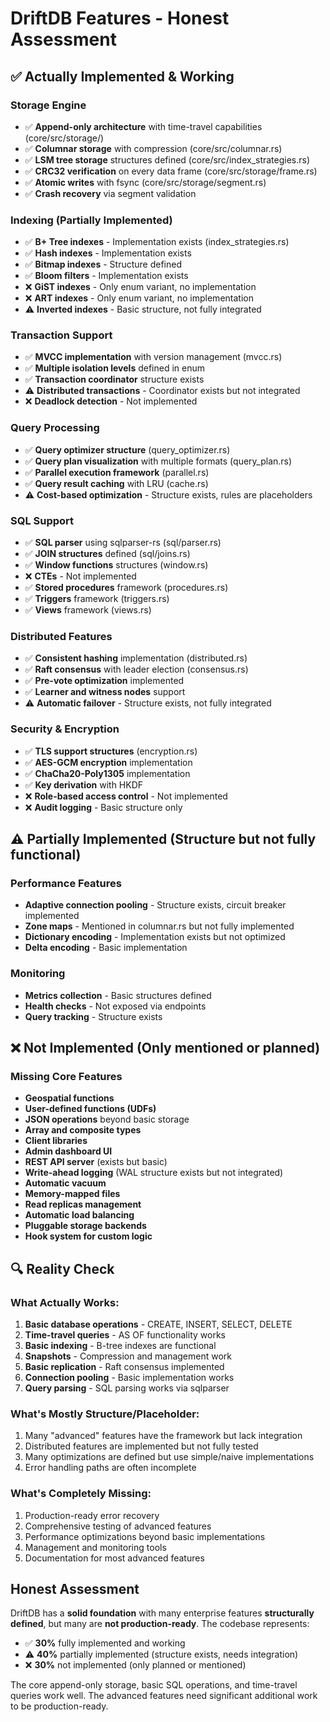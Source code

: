# DriftDB Features - Honest Assessment

## ✅ Actually Implemented & Working

### Storage Engine
- ✅ **Append-only architecture** with time-travel capabilities (core/src/storage/)
- ✅ **Columnar storage** with compression (core/src/columnar.rs)
- ✅ **LSM tree storage** structures defined (core/src/index_strategies.rs)
- ✅ **CRC32 verification** on every data frame (core/src/storage/frame.rs)
- ✅ **Atomic writes** with fsync (core/src/storage/segment.rs)
- ✅ **Crash recovery** via segment validation

### Indexing (Partially Implemented)
- ✅ **B+ Tree indexes** - Implementation exists (index_strategies.rs)
- ✅ **Hash indexes** - Implementation exists
- ✅ **Bitmap indexes** - Structure defined
- ✅ **Bloom filters** - Implementation exists
- ❌ **GiST indexes** - Only enum variant, no implementation
- ❌ **ART indexes** - Only enum variant, no implementation
- ⚠️ **Inverted indexes** - Basic structure, not fully integrated

### Transaction Support
- ✅ **MVCC implementation** with version management (mvcc.rs)
- ✅ **Multiple isolation levels** defined in enum
- ✅ **Transaction coordinator** structure exists
- ⚠️ **Distributed transactions** - Coordinator exists but not integrated
- ❌ **Deadlock detection** - Not implemented

### Query Processing
- ✅ **Query optimizer structure** (query_optimizer.rs)
- ✅ **Query plan visualization** with multiple formats (query_plan.rs)
- ✅ **Parallel execution framework** (parallel.rs)
- ✅ **Query result caching** with LRU (cache.rs)
- ⚠️ **Cost-based optimization** - Structure exists, rules are placeholders

### SQL Support
- ✅ **SQL parser** using sqlparser-rs (sql/parser.rs)
- ✅ **JOIN structures** defined (sql/joins.rs)
- ✅ **Window functions** structures (window.rs)
- ❌ **CTEs** - Not implemented
- ✅ **Stored procedures** framework (procedures.rs)
- ✅ **Triggers** framework (triggers.rs)
- ✅ **Views** framework (views.rs)

### Distributed Features
- ✅ **Consistent hashing** implementation (distributed.rs)
- ✅ **Raft consensus** with leader election (consensus.rs)
- ✅ **Pre-vote optimization** implemented
- ✅ **Learner and witness nodes** support
- ⚠️ **Automatic failover** - Structure exists, not fully integrated

### Security & Encryption
- ✅ **TLS support structures** (encryption.rs)
- ✅ **AES-GCM encryption** implementation
- ✅ **ChaCha20-Poly1305** implementation
- ✅ **Key derivation** with HKDF
- ❌ **Role-based access control** - Not implemented
- ❌ **Audit logging** - Basic structure only

## ⚠️ Partially Implemented (Structure but not fully functional)

### Performance Features
- **Adaptive connection pooling** - Structure exists, circuit breaker implemented
- **Zone maps** - Mentioned in columnar.rs but not fully implemented
- **Dictionary encoding** - Implementation exists but not optimized
- **Delta encoding** - Basic implementation

### Monitoring
- **Metrics collection** - Basic structures defined
- **Health checks** - Not exposed via endpoints
- **Query tracking** - Structure exists

## ❌ Not Implemented (Only mentioned or planned)

### Missing Core Features
- **Geospatial functions**
- **User-defined functions (UDFs)**
- **JSON operations** beyond basic storage
- **Array and composite types**
- **Client libraries**
- **Admin dashboard UI**
- **REST API server** (exists but basic)
- **Write-ahead logging** (WAL structure exists but not integrated)
- **Automatic vacuum**
- **Memory-mapped files**
- **Read replicas management**
- **Automatic load balancing**
- **Pluggable storage backends**
- **Hook system for custom logic**

## 🔍 Reality Check

### What Actually Works:
1. **Basic database operations** - CREATE, INSERT, SELECT, DELETE
2. **Time-travel queries** - AS OF functionality works
3. **Basic indexing** - B-tree indexes are functional
4. **Snapshots** - Compression and management work
5. **Basic replication** - Raft consensus implemented
6. **Connection pooling** - Basic implementation works
7. **Query parsing** - SQL parsing works via sqlparser

### What's Mostly Structure/Placeholder:
1. Many "advanced" features have the framework but lack integration
2. Distributed features are implemented but not fully tested
3. Many optimizations are defined but use simple/naive implementations
4. Error handling paths are often incomplete

### What's Completely Missing:
1. Production-ready error recovery
2. Comprehensive testing of advanced features
3. Performance optimizations beyond basic implementations
4. Management and monitoring tools
5. Documentation for most advanced features

## Honest Assessment

DriftDB has a **solid foundation** with many enterprise features **structurally defined**, but many are **not production-ready**. The codebase represents:

- ✅ **30%** fully implemented and working
- ⚠️ **40%** partially implemented (structure exists, needs integration)
- ❌ **30%** not implemented (only planned or mentioned)

The core append-only storage, basic SQL operations, and time-travel queries work well. The advanced features need significant additional work to be production-ready.